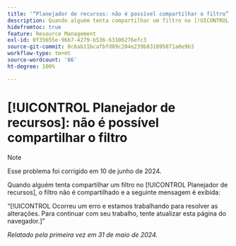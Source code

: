 ```yaml
---
title: '“Planejador de recursos: não é possível compartilhar o filtro”'
description: Quando alguém tenta compartilhar um filtro no [!UICONTROL Planejador de recursos], o filtro não é compartilhado e uma mensagem de erro é exibida.
hidefromtoc: true
feature: Resource Management
exl-id: 0f35655e-96b7-4279-b536-63106276efc3
source-git-commit: 8c6ab11bcafbfd09c204e239b831095871a0e9b3
workflow-type: tm+mt
source-wordcount: '86'
ht-degree: 100%

---
```


# [!UICONTROL Planejador de recursos]: não é possível compartilhar o filtro

>[!NOTE]
>
>Esse problema foi corrigido em 10 de junho de 2024.

Quando alguém tenta compartilhar um filtro no [!UICONTROL Planejador de recursos], o filtro não é compartilhado e a seguinte mensagem é exibida:

“[!UICONTROL Ocorreu um erro e estamos trabalhando para resolver as alterações. Para continuar com seu trabalho, tente atualizar esta página do navegador.]”

_Relatado pela primeira vez em 31 de maio de 2024._
